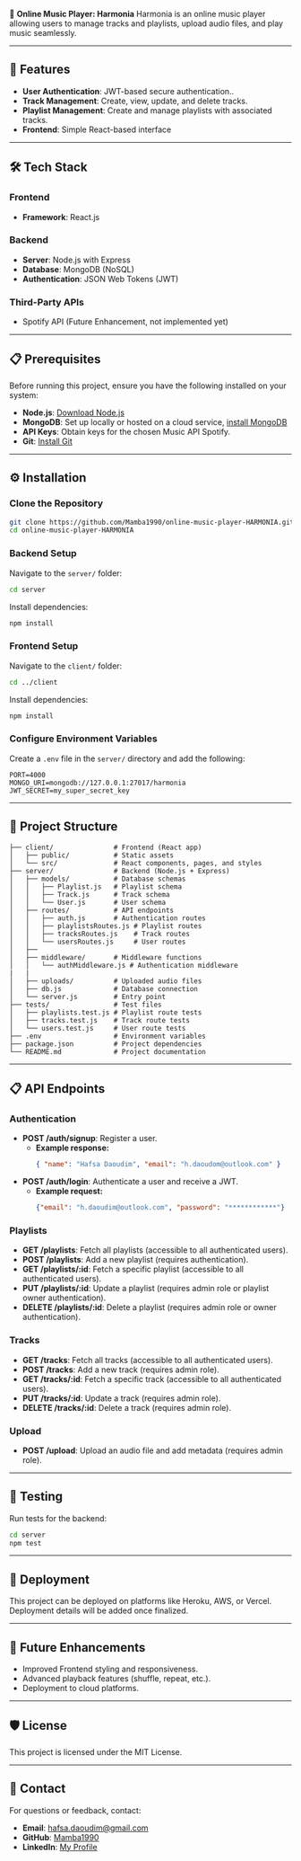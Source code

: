 🎵 **Online Music Player: Harmonia**
Harmonia is an online music player allowing users to manage tracks and playlists, upload audio files, and play music seamlessly.

---

## 🚀 Features
- **User Authentication**: JWT-based secure authentication..
- **Track Management**: Create, view, update, and delete tracks.
- **Playlist Management**: Create and manage playlists with associated tracks.
- **Frontend**: Simple React-based interface

---

## 🛠️ Tech Stack

### Frontend
- **Framework**: React.js

### Backend
- **Server**: Node.js with Express
- **Database**: MongoDB (NoSQL)
- **Authentication**: JSON Web Tokens (JWT)

### Third-Party APIs
- Spotify API (Future Enhancement, not implemented yet)

---

## 📋 Prerequisites
Before running this project, ensure you have the following installed on your system:
- **Node.js**: [Download Node.js](https://nodejs.org/)
- **MongoDB**: Set up locally or hosted on a cloud service, [install MongoDB](https://www.mongodb.com/try/download/community)
- **API Keys**: Obtain keys for the chosen Music API Spotify.
- **Git**: [Install Git](https://git-scm.com/)

---

## ⚙️ Installation

### Clone the Repository
```bash
git clone https://github.com/Mamba1990/online-music-player-HARMONIA.git
cd online-music-player-HARMONIA
```

### Backend Setup
Navigate to the `server/` folder:
```bash
cd server
```
Install dependencies:
```bash
npm install
```

### Frontend Setup
Navigate to the `client/` folder:
```bash
cd ../client
```
Install dependencies:
```bash
npm install
```

### Configure Environment Variables
Create a `.env` file in the `server/` directory and add the following:
```env
PORT=4000
MONGO_URI=mongodb://127.0.0.1:27017/harmonia
JWT_SECRET=my_super_secret_key
```

---

## 📂 Project Structure

```
├── client/               # Frontend (React app)
│   ├── public/           # Static assets
│   └── src/              # React components, pages, and styles
├── server/               # Backend (Node.js + Express)
│   ├── models/           # Database schemas
│   │   ├── Playlist.js   # Playlist schema
│   │   ├── Track.js      # Track schema
│   │   └── User.js       # User schema
│   ├── routes/           # API endpoints
│   │   ├── auth.js       # Authentication routes
│   │   ├── playlistsRoutes.js # Playlist routes
│   │   ├── tracksRoutes.js    # Track routes
│   │   └── usersRoutes.js     # User routes
│   ├──
│   ├── middleware/       # Middleware functions
│   │   └── authMiddleware.js # Authentication middleware
|   |
│   ├── uploads/          # Uploaded audio files
│   ├── db.js             # Database connection
│   └── server.js         # Entry point
├── tests/                # Test files
│   ├── playlists.test.js # Playlist route tests
│   ├── tracks.test.js    # Track route tests
│   └── users.test.js     # User route tests
├── .env                  # Environment variables
├── package.json          # Project dependencies
└── README.md             # Project documentation

```

---

## 📋 API Endpoints

### Authentication
- **POST /auth/signup**: Register a user.
  - **Example response:**
    ```json
    { "name": "Hafsa Daoudim", "email": "h.daoudom@outlook.com" }
    ```
- **POST /auth/login**: Authenticate a user and receive a JWT.
  - **Example request:**
    ```json
    {"email": "h.daoudim@outlook.com", "password": "************"}
    ```

### Playlists
- **GET /playlists**: Fetch all playlists (accessible to all authenticated users).
- **POST /playlists**: Add a new playlist (requires authentication).
- **GET /playlists/:id**: Fetch a specific playlist (accessible to all authenticated users).
- **PUT /playlists/:id**: Update a playlist (requires admin role or playlist owner authentication).
- **DELETE /playlists/:id**: Delete a playlist (requires admin role or owner authentication).

### Tracks
- **GET /tracks**: Fetch all tracks (accessible to all authenticated users).
- **POST /tracks**: Add a new track (requires admin role).
- **GET /tracks/:id**: Fetch a specific track (accessible to all authenticated users).
- **PUT /tracks/:id**: Update a track (requires admin role).
- **DELETE /tracks/:id**: Delete a track (requires admin role).

### Upload
- **POST /upload**: Upload an audio file and add metadata (requires admin role).

---

## 🧪 Testing

Run tests for the backend:
```bash
cd server
npm test
```

---

## 🚀 Deployment
This project can be deployed on platforms like Heroku, AWS, or Vercel. Deployment details will be added once finalized.

---

## 🚀 Future Enhancements
- Improved Frontend styling and responsiveness.
- Advanced playback features (shuffle, repeat, etc.).
- Deployment to cloud platforms.

---

## 🛡️ License
This project is licensed under the MIT License.

---

## 📧 Contact
For questions or feedback, contact:
- **Email**: hafsa.daoudim@gmail.com
- **GitHub**: [Mamba1990](https://github.com/Mamba1990)
- **LinkedIn**: [My Profile](#)
